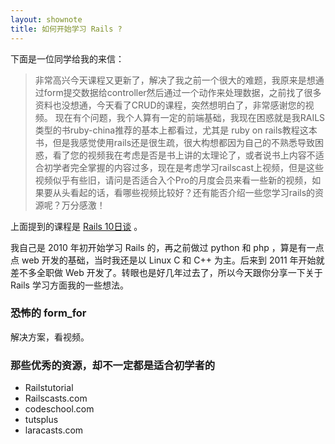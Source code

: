 ```yaml
---
layout: shownote
title: 如何开始学习 Rails ?
---
```

下面是一位同学给我的来信：

>非常高兴今天课程又更新了，解决了我之前一个很大的难题，我原来是想通过form提交数据给controller然后通过一个动作来处理数据，之前找了很多资料也没想通，今天看了CRUD的课程，突然想明白了，非常感谢您的视频。
现在有个问题，我个人算有一定的前端基础，我现在困惑就是我RAILS类型的书ruby-china推荐的基本上都看过，尤其是 ruby on rails教程这本书，但是我感觉使用rails还是很生疏，很大构想都因为自己的不熟悉导致困惑，看了您的视频我在考虑是否是书上讲的太理论了，或者说书上内容不适合初学者完全掌握的内容过多，现在是考虑学习railscast上视频，但是这些视频似乎有些旧，请问是否适合入个Pro的月度会员来看一些新的视频，如果要从头看起的话，看哪些视频比较好？还有能否介绍一些您学习rails的资源呢？万分感激！‍

上面提到的课程是 [Rails 10日谈](http://haoqicat.com/happypeter/rails10-ri-tan) 。

我自己是 2010 年初开始学习 Rails 的，再之前做过 python 和 php ，算是有一点点 web 开发的基础，当时我还是以 Linux C 和 C++ 为主。后来到 2011 年开始就差不多全职做 Web 开发了。转眼也是好几年过去了，所以今天跟你分享一下关于 Rails 学习方面我的一些想法。

### 恐怖的 form_for

解决方案，看视频。

### 那些优秀的资源，却不一定都是适合初学者的

- Railstutorial
- Railscasts.com
- codeschool.com
- tutsplus
- laracasts.com

